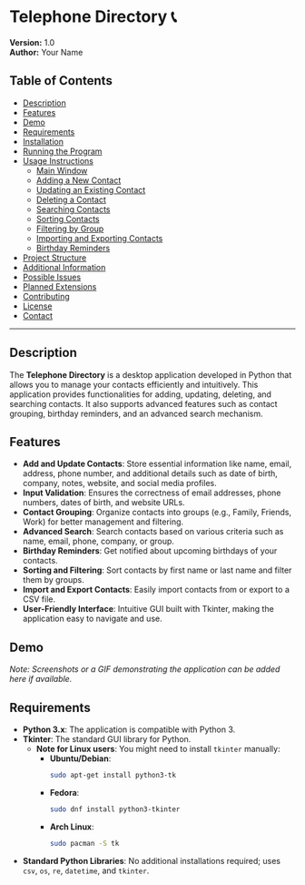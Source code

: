 # Telephone Directory 📞

**Version:** 1.0  
**Author:** Your Name

## Table of Contents

- [Description](#description)
- [Features](#features)
- [Demo](#demo)
- [Requirements](#requirements)
- [Installation](#installation)
- [Running the Program](#running-the-program)
- [Usage Instructions](#usage-instructions)
  - [Main Window](#main-window)
  - [Adding a New Contact](#adding-a-new-contact)
  - [Updating an Existing Contact](#updating-an-existing-contact)
  - [Deleting a Contact](#deleting-a-contact)
  - [Searching Contacts](#searching-contacts)
  - [Sorting Contacts](#sorting-contacts)
  - [Filtering by Group](#filtering-by-group)
  - [Importing and Exporting Contacts](#importing-and-exporting-contacts)
  - [Birthday Reminders](#birthday-reminders)
- [Project Structure](#project-structure)
- [Additional Information](#additional-information)
- [Possible Issues](#possible-issues)
- [Planned Extensions](#planned-extensions)
- [Contributing](#contributing)
- [License](#license)
- [Contact](#contact)

---

## Description

The **Telephone Directory** is a desktop application developed in Python that allows you to manage your contacts efficiently and intuitively. This application provides functionalities for adding, updating, deleting, and searching contacts. It also supports advanced features such as contact grouping, birthday reminders, and an advanced search mechanism.

## Features

- **Add and Update Contacts**: Store essential information like name, email, address, phone number, and additional details such as date of birth, company, notes, website, and social media profiles.
- **Input Validation**: Ensures the correctness of email addresses, phone numbers, dates of birth, and website URLs.
- **Contact Grouping**: Organize contacts into groups (e.g., Family, Friends, Work) for better management and filtering.
- **Advanced Search**: Search contacts based on various criteria such as name, email, phone, company, or group.
- **Birthday Reminders**: Get notified about upcoming birthdays of your contacts.
- **Sorting and Filtering**: Sort contacts by first name or last name and filter them by groups.
- **Import and Export Contacts**: Easily import contacts from or export to a CSV file.
- **User-Friendly Interface**: Intuitive GUI built with Tkinter, making the application easy to navigate and use.

## Demo

*Note: Screenshots or a GIF demonstrating the application can be added here if available.*

## Requirements

- **Python 3.x**: The application is compatible with Python 3.
- **Tkinter**: The standard GUI library for Python.
  - **Note for Linux users**: You might need to install `tkinter` manually:
    - **Ubuntu/Debian**:
      ```bash
      sudo apt-get install python3-tk
      ```
    - **Fedora**:
      ```bash
      sudo dnf install python3-tkinter
      ```
    - **Arch Linux**:
      ```bash
      sudo pacman -S tk
      ```
- **Standard Python Libraries**: No additional installations required; uses `csv`, `os`, `re`, `datetime`, and `tkinter`.


